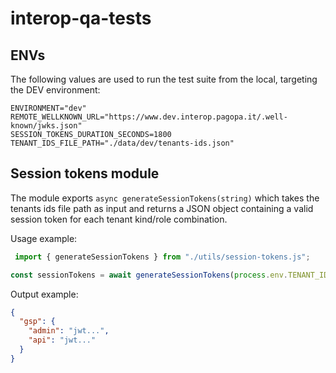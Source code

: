 # interop-qa-tests

## ENVs
The following values are used to run the test suite from the local, targeting the DEV environment:

```
ENVIRONMENT="dev"
REMOTE_WELLKNOWN_URL="https://www.dev.interop.pagopa.it/.well-known/jwks.json"
SESSION_TOKENS_DURATION_SECONDS=1800
TENANT_IDS_FILE_PATH="./data/dev/tenants-ids.json"
```

## Session tokens module

The module exports `async generateSessionTokens(string)` which takes the tenants ids file path as input and
returns a JSON object containing a valid session token for each tenant kind/role combination.

Usage example:

```javascript
 import { generateSessionTokens } from "./utils/session-tokens.js";

const sessionTokens = await generateSessionTokens(process.env.TENANT_IDS_FILE_PATH);
```

Output example:
```json
{
  "gsp": {
    "admin": "jwt...",
    "api": "jwt..."
  }
}
```
